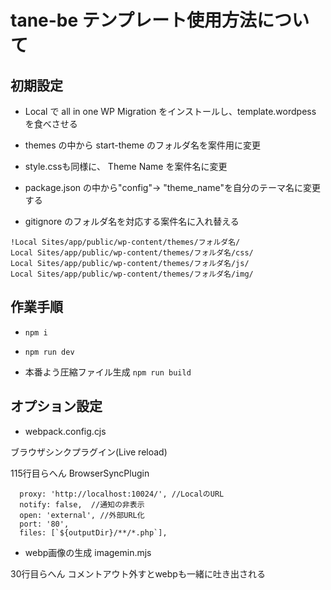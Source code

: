 # tane-be テンプレート使用方法について

## 初期設定

- Local で all in one WP Migration をインストールし、template.wordpess を食べさせる

- themes の中から start-theme のフォルダ名を案件用に変更

- style.cssも同様に、 Theme Name を案件名に変更

-   package.json の中から"config"-> "theme_name"を自分のテーマ名に変更する

-   gitignore のフォルダ名を対応する案件名に入れ替える

```
!Local Sites/app/public/wp-content/themes/フォルダ名/
Local Sites/app/public/wp-content/themes/フォルダ名/css/
Local Sites/app/public/wp-content/themes/フォルダ名/js/
Local Sites/app/public/wp-content/themes/フォルダ名/img/
```

## 作業手順

- `npm i`

- `npm run dev`

- 本番よう圧縮ファイル生成 `npm run build`

## オプション設定

- webpack.config.cjs

ブラウザシンクプラグイン(Live reload)

115行目らへん BrowserSyncPlugin
```
  proxy: 'http://localhost:10024/', //LocalのURL
  notify: false,  //通知の非表示
  open: 'external', //外部URL化
  port: '80',
  files: [`${outputDir}/**/*.php`],
```

- webp画像の生成 imagemin.mjs

30行目らへん コメントアウト外すとwebpも一緒に吐き出される